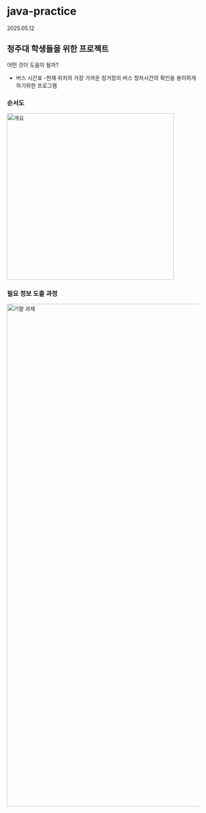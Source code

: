 # java-practice
2025.05.12

## 청주대 학생들을 위한 프로젝트
어떤 것이 도움이 될까?

- 버스 시간표
  -현재 위치의 가장 가까운 정거장의 버스 정차시건의 확인을 용이하게 하기위한 프로그램
  
### 순서도
<img width="436" alt="개요" src="https://github.com/user-attachments/assets/5effb0a7-33b2-4b60-b9fe-b082a6fe3f9c" />

### 필요 정보 도출 과정
<img width="1316" alt="기말 과제" src="https://github.com/user-attachments/assets/0f409241-ff02-436c-a131-46ed473d45a0" />
